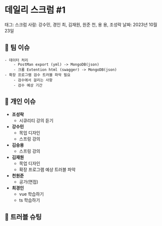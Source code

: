 # 데일리 스크럼 #1

태그: 스크럼
사람: 강수민, 경인 최, 김재원, 원준 천, 용 용, 조성락
날짜: 2023년 10월 23일

## 👥 팀 이슈

```
- 데이터 처리
	- PostMan export (yml) -> MongoDB(json)
	- 크롬 Extention html (swagger) -> MongoDB(json)
- 확장 프로그램 검수 트러블 파악 필요
	- 검수에서 걸리는 사항
	- 검수 예상 기간
```

## 👤 개인 이슈

- **조성락**
    - 시큐리티 강의 듣기
- **강수민**
    - 목업 디자인
    - 스프링 강의
- **김승용**
    - 스프링 강의
- **김재원**
    - 목업 디자인
    - 확장 프로그램 예상 트러블 파악
- **천원준**
    - 공가(면접)
- **최경인**
    - vue 학습하기
    - ts 학습하기

## 🚨 트러블 슈팅

```

```